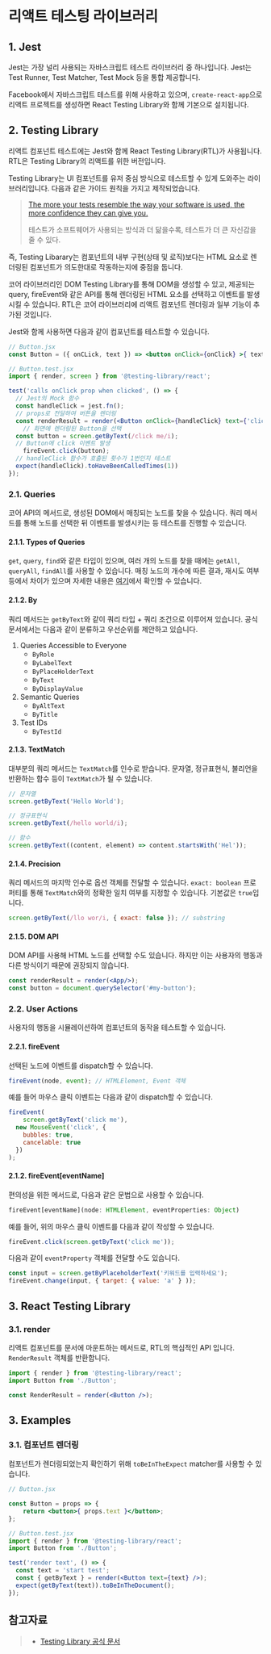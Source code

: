 # 리액트 테스팅 라이브러리

## 1. Jest

Jest는 가장 널리 사용되는 자바스크립트 테스트 라이브러리 중 하나입니다. Jest는 Test Runner, Test Matcher, Test Mock 등을 통합 제공합니다. 

Facebook에서 자바스크립트 테스트를 위해 사용하고 있으며,  `create-react-app`으로 리액트 프로젝트를 생성하면 React Testing Library와 함께 기본으로 설치됩니다.

## 2. Testing Library

리액트 컴포넌트 테스트에는 Jest와 함께 React Testing Library(RTL)가 사용됩니다. RTL은 Testing Library의 리액트를 위한 버전입니다.

Testing Library는 UI 컴포넌트를 유저 중심 방식으로 테스트할 수 있게 도와주는 라이브러리입니다. 다음과 같은 가이드 원칙을 가지고 제작되었습니다.

>[The more your tests resemble the way your software is used, the more confidence they can give you.](https://twitter.com/kentcdodds/status/977018512689455106)
>
>테스트가 소프트웨어가 사용되는 방식과 더 닮을수록, 테스트가 더 큰 자신감을 줄 수 있다.

즉, Testing Libarary는 컴포넌트의 내부 구현(상태 및 로직)보다는 HTML 요소로 렌더링된 컴포넌트가 의도한대로 작동하는지에 중점을 둡니다. 

코어 라이브러리인 DOM Testing Library를 통해 DOM을 생성할 수 있고, 제공되는 query, fireEvent와 같은 API를 통해 렌더링된 HTML 요소를 선택하고 이벤트를 발생시킬 수 있습니다. RTL은 코어 라이브러리에 리액트 컴포넌트 렌더링과 일부 기능이 추가된 것입니다. 

Jest와 함께 사용하면 다음과 같이 컴포넌트를 테스트할 수 있습니다.

``` jsx
// Button.jsx
const Button = ({ onCLick, text }) => <button onClick={onClick} >{ text }</button>;
```

``` jsx
// Button.test.jsx
import { render, screen } from '@testing-library/react';

test('calls onClick prop when clicked', () => {
  // Jest의 Mock 함수
  const handleClick = jest.fn();
  // props로 전달하여 버튼을 렌더링
  const renderResult = render(<Button onClick={handleClick} text={'click me'} />);
	// 화면에 렌더링된 Button을 선택
  const button = screen.getByText(/click me/i);
  // Button에 click 이벤트 발생
	fireEvent.click(button);
  // handleClick 함수가 호출된 횟수가 1번인지 테스트
  expect(handleClick).toHaveBeenCalledTimes(1))
});
```



### 2.1. Queries

코어 API의 메서드로,  생성된 DOM에서 매칭되는 노드를 찾을 수 있습니다. 쿼리 메서드를 통해 노드를 선택한 뒤 이벤트를 발생시키는 등 테스트를 진행할 수 있습니다.

#### 2.1.1. Types of Queries

 `get`, `query`, `find`와 같은 타입이 있으며, 여러 개의 노드를 찾을 때에는 `getAll`, `queryAll`, `findAll`를 사용할 수 있습니다. 매칭 노드의 개수에 따른 결과, 재시도 여부 등에서 차이가 있으며 자세한 내용은 [여기](https://testing-library.com/docs/queries/about/#types-of-queries)에서 확인할 수 있습니다.

#### 2.1.2. By

쿼리 메서드는 `getByText`와 같이 쿼리 타입 + 쿼리 조건으로 이루어져 있습니다. 공식문서에서는 다음과 같이 분류하고 우선순위를 제안하고 있습니다.

1. Queries Accessible to Everyone
   - `ByRole`
   - `ByLabelText`
   - `ByPlaceHolderText`
   - `ByText`
   - `ByDisplayValue`
2. Semantic Queries
   - `ByAltText`
   - `ByTitle`
3. Test IDs
   - `ByTestId`

#### 2.1.3. TextMatch

대부분의 쿼리 메서드는 `TextMatch`를 인수로 받습니다. 문자열, 정규표현식, 불리언을 반환하는 함수 등이 `TextMatch`가 될 수 있습니다.

``` js
// 문자열
screen.getByText('Hello World');

// 정규표현식
screen.getByText(/hello world/i);

// 함수
screen.getByText((content, element) => content.startsWith('Hel'));
```

#### 2.1.4. Precision

쿼리 메서드의 마지막 인수로 옵션 객체를 전달할 수 있습니다. `exact: boolean` 프로퍼티를 통해 `TextMatch`와의 정확한 일치 여부를 지정할 수 있습니다. 기본값은 `true`입니다.

``` js
screen.getByText(/llo wor/i, { exact: false }); // substring
```

#### 2.1.5. DOM API

DOM API를 사용해 HTML 노드를 선택할 수도 있습니다. 하지만 이는 사용자의 행동과 다른 방식이기 때문에 권장되지 않습니다.

``` jsx
const renderResult = render(<App/>);
const button = document.querySelector('#my-button');
```

### 2.2. User Actions

사용자의 행동을 시뮬레이션하여 컴포넌트의 동작을 테스트할 수 있습니다.

#### 2.2.1. fireEvent

선택된 노드에 이벤트를 dispatch할 수 있습니다. 

``` typescript
fireEvent(node, event); // HTMLElement, Event 객체
```

예를 들어 마우스 클릭 이벤트는 다음과 같이 dispatch할 수 있습니다.

``` js
fireEvent(
	screen.getByText('click me'),
  new MouseEvent('click', {
    bubbles: true,
    cancelable: true
  })
);
```

#### 2.1.2. fireEvent[eventName]

편의성을 위한 메서드로, 다음과 같은 문법으로 사용할 수 있습니다.

``` js
fireEvent[eventName](node: HTMLElement, eventProperties: Object)
```

예를 들어, 위의 마우스 클릭 이벤트를 다음과 같이 작성할 수 있습니다.

``` js
fireEvent.click(screen.getByText('click me'));
```

다음과 같이 `eventProperty` 객체를 전달할 수도 있습니다.

``` js
const input = screen.getByPlaceholderText('키워드를 입력하세요');
fireEvent.change(input, { target: { value: 'a' } ));
```



## 3. React Testing Library

### 3.1. render

리액트 컴포넌트를 문서에 마운트하는 메서드로, RTL의 핵심적인 API 입니다. `RenderResult` 객체를 반환합니다.

``` jsx
import { render } from '@testing-library/react';
import Button from './Button';

const RenderResult = render(<Button />);
```



## 3. Examples

### 3.1. 컴포넌트 렌더링

컴포넌트가 렌더링되었는지 확인하기 위해 `toBeInTheExpect` matcher를 사용할 수 있습니다.

``` jsx
// Button.jsx

const Button = props => {
 	return <button>{ props.text }</button>;
};
```

``` jsx
// Button.test.jsx
import { render } from '@testing-library/react';
import Button from './Button';

test('render text', () => {
  const text = 'start test';
  const { getByText } = render(<Button text={text} />);
  expect(getByText(text)).toBeInTheDocument();
});
```





## 참고자료

>- [Testing Library 공식 문서](https://testing-library.com/docs/)